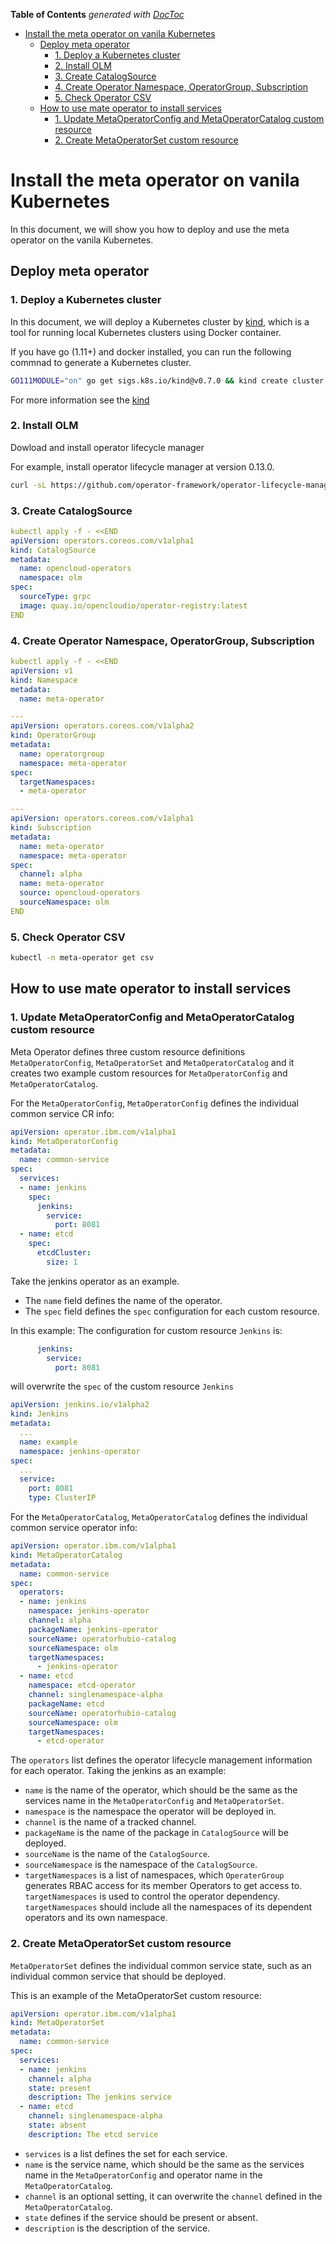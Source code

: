 <!-- START doctoc generated TOC please keep comment here to allow auto update -->
<!-- DON'T EDIT THIS SECTION, INSTEAD RE-RUN doctoc TO UPDATE -->
**Table of Contents**  *generated with [DocToc](https://github.com/thlorenz/doctoc)*

- [Install the meta operator on vanila Kubernetes](#install-the-meta-operator-on-vanila-kubernetes)
    - [Deploy meta operator](#deploy-meta-operator)
        - [1. Deploy a Kubernetes cluster](#1-deploy-a-kubernetes-cluster)
        - [2. Install OLM](#2-install-olm)
        - [3. Create CatalogSource](#3-create-catalogsource)
        - [4. Create Operator Namespace, OperatorGroup, Subscription](#4-create-operator-namespace-operatorgroup-subscription)
        - [5. Check Operator CSV](#5-check-operator-csv)
    - [How to use mate operator to install services](#how-to-use-mate-operator-to-install-services)
        - [1. Update MetaOperatorConfig and MetaOperatorCatalog custom resource](#1-update-metaoperatorconfig-and-metaoperatorcatalog-custom-resource)
        - [2. Create MetaOperatorSet custom resource](#2-create-metaoperatorset-custom-resource)

<!-- END doctoc generated TOC please keep comment here to allow auto update -->

# Install the meta operator on vanila Kubernetes

In this document, we will show you how to deploy and use the meta operator on the vanila Kubernetes.

## Deploy meta operator

### 1. Deploy a Kubernetes cluster

In this document, we will deploy a Kubernetes cluster by [kind](https://github.com/kubernetes-sigs/kind), which is a tool for running local Kubernetes clusters using Docker container.

If you have go (1.11+) and docker installed, you can run the following commnad to generate a Kubernetes cluster.

```bash
GO111MODULE="on" go get sigs.k8s.io/kind@v0.7.0 && kind create cluster
```

For more information see the [kind](https://github.com/kubernetes-sigs/kind#installation-and-usage)

### 2. Install OLM

Dowload and install operator lifecycle manager

For example, install operator lifecycle manager at version 0.13.0.

```bash
curl -sL https://github.com/operator-framework/operator-lifecycle-manager/releases/download/0.13.0/install.sh | bash -s 0.13.0
```

### 3. Create CatalogSource

```yaml
kubectl apply -f - <<END
apiVersion: operators.coreos.com/v1alpha1
kind: CatalogSource
metadata:
  name: opencloud-operators
  namespace: olm
spec:
  sourceType: grpc
  image: quay.io/opencloudio/operator-registry:latest
END
```

### 4. Create Operator Namespace, OperatorGroup, Subscription

```yaml
kubectl apply -f - <<END
apiVersion: v1
kind: Namespace
metadata:
  name: meta-operator

---
apiVersion: operators.coreos.com/v1alpha2
kind: OperatorGroup
metadata:
  name: operatorgroup
  namespace: meta-operator
spec:
  targetNamespaces:
  - meta-operator

---
apiVersion: operators.coreos.com/v1alpha1
kind: Subscription
metadata:
  name: meta-operator
  namespace: meta-operator
spec:
  channel: alpha
  name: meta-operator
  source: opencloud-operators
  sourceNamespace: olm
END
```

### 5. Check Operator CSV

```bash
kubectl -n meta-operator get csv
```

## How to use mate operator to install services

### 1. Update MetaOperatorConfig and MetaOperatorCatalog custom resource

Meta Operator defines three custom resource definitions `MetaOperatorConfig`, `MetaOperatorSet` and `MetaOperatorCatalog` and it creates two example custom resources for `MetaOperatorConfig` and `MetaOperatorCatalog`.

For the `MetaOperatorConfig`,
`MetaOperatorConfig` defines the individual common service CR info:

```yaml
apiVersion: operator.ibm.com/v1alpha1
kind: MetaOperatorConfig
metadata:
  name: common-service
spec:
  services:
  - name: jenkins
    spec:
      jenkins:
        service:
          port: 8081
  - name: etcd
    spec:
      etcdCluster:
        size: 1
```

Take the jenkins operator as an example.
- The `name` field defines the name of the operator.
- The `spec` field defines the `spec` configuration for each custom resource.

In this example:
The configuration for custom resource `Jenkins` is:

```yaml
      jenkins:
        service:
          port: 8081
```

will overwrite the `spec` of the custom resource `Jenkins`

```yaml
apiVersion: jenkins.io/v1alpha2
kind: Jenkins
metadata:
  ...
  name: example
  namespace: jenkins-operator
spec:
  ...
  service:
    port: 8081
    type: ClusterIP
```

For the `MetaOperatorCatalog`,
`MetaOperatorCatalog` defines the individual common service operator info:

```yaml
apiVersion: operator.ibm.com/v1alpha1
kind: MetaOperatorCatalog
metadata:
  name: common-service
spec:
  operators:
  - name: jenkins
    namespace: jenkins-operator
    channel: alpha
    packageName: jenkins-operator
    sourceName: operatorhubio-catalog
    sourceNamespace: olm
    targetNamespaces:
      - jenkins-operator
  - name: etcd
    namespace: etcd-operator
    channel: singlenamespace-alpha
    packageName: etcd
    sourceName: operatorhubio-catalog
    sourceNamespace: olm
    targetNamespaces:
      - etcd-operator
```

The `operators` list defines the operator lifecycle management information for each operator.
Taking the jenkins as an example:
- `name` is the name of the operator, which should be the same as the services name in the `MetaOperatorConfig` and `MetaOperatorSet`.
- `namespace` is the namespace the operator will be deployed in.
- `channel` is the name of a tracked channel.
- `packageName` is the name of the package in `CatalogSource` will be deployed.
- `sourceName` is the name of the `CatalogSource`.
- `sourceNamespace` is the namespace of the `CatalogSource`.
- `targetNamespaces` is a list of namespaces, which `OperaterGroup` generates RBAC access for its member Operators to get access to. `targetNamespaces` is used to control the operator dependency. `targetNamespaces` should include all the namespaces of its dependent operators and its own namespace.

### 2. Create MetaOperatorSet custom resource

`MetaOperatorSet` defines the individual common service state, such as an individual common service that should be deployed.

This is an example of the MetaOperatorSet custom resource:

```yaml
apiVersion: operator.ibm.com/v1alpha1
kind: MetaOperatorSet
metadata:
  name: common-service
spec:
  services:
  - name: jenkins
    channel: alpha
    state: present
    description: The jenkins service
  - name: etcd
    channel: singlenamespace-alpha
    state: absent
    description: The etcd service
```

- `services` is a list defines the set for each service.
- `name` is the service name, which should be the same as the services name in the `MetaOperatorConfig` and operator name in the `MetaOperatorCatalog`.
- `channel` is an optional setting, it can overwrite the `channel` defined in the `MetaOperatorCatalog`.
- `state` defines if the service should be present or absent.
- `description` is the description of the service.
